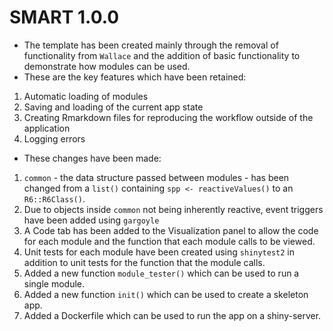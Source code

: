 SMART 1.0.0
=============
- The template has been created mainly through the removal of functionality from `Wallace` and the addition of basic functionality to demonstrate how modules can be used. 
- These are the key features which have been retained:
1. Automatic loading of modules
2. Saving and loading of the current app state
3. Creating Rmarkdown files for reproducing the workflow outside of the application
4. Logging errors 

- These changes have been made:
1. `common` - the data structure passed between modules - has been changed from a `list()` containing `spp <- reactiveValues()` to an `R6::R6Class()`.
2. Due to objects inside `common` not being inherently reactive, event triggers have been added using `gargoyle`
3. A Code tab has been added to the Visualization panel to allow the code for each module and the function that each module calls to be viewed.
4. Unit tests for each module have been created using `shinytest2` in addition to unit tests for the function that the module calls.
5. Added a new function `module_tester()` which can be used to run a single module.
6. Added a new function `init()` which can be used to create a skeleton app.
7. Added a Dockerfile which can be used to run the app on a shiny-server.
